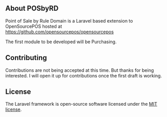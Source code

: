 ## About POSbyRD

Point of Sale by Rule Domain is a Laravel based extension to OpenSourcePOS hosted at https://github.com/opensourcepos/opensourcepos

The first module to be developed will be Purchasing.


## Contributing

Contributions are not being accepted at this time.  But thanks for being interested.  I will open it up for contributions once the first draft is working.


## License

The Laravel framework is open-source software licensed under the [MIT license](https://opensource.org/licenses/MIT).
